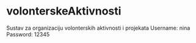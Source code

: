 # volonterskeAktivnosti
Sustav za organizaciju volonterskih aktivnosti i projekata
Username: nina 
Password: 12345
